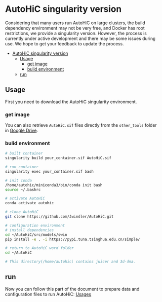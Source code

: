 # AutoHiC singularity version

Considering that many users run AutoHiC on large clusters, the build dependency environment may not be very free, and Docker has root restrictions, we provide a singularity version. However, the process is currently under active development and there may be some issues during use. We hope to get your feedback to update the process.



- [AutoHiC singularity version](#autohic-singularity-version)
  - [Usage](#usage)
    - [get image](#get-image)
    - [bulid environment](#bulid-environment)
  - [run](#run)




## Usage

First you need to download the AutoHiC singularity environment.



### get image

You can also retrieve `AutoHiC.sif` files directly from the `other_tools` folder in [Google Drive](https://drive.google.com/drive/folders/1T9twnImt1CK_NrB9SBb-dg4dBENyhPTN).



### bulid environment

```sh
# built container
singularity build your_container.sif AutoHiC.sif

# run container
singularity exec your_container.sif bash

# init conda 
/home/autohic/miniconda3/bin/conda init bash
source ~/.bashrc

# activate AutoHiC
conda activate autohic

# clone AutoHiC
git clone https://github.com/Jwindler/AutoHiC.git

# configuration environment
# install dependencies
cd ~/AutoHiC/src/models/swin
pip install -e . -i https://pypi.tuna.tsinghua.edu.cn/simple/

# return to AutoHiC word folder
cd ~/AutoHiC

# This directory(/home/autohic) contains juicer and 3d-dna.
```



## run

Now you can follow this part of the document to prepare data and configuration files to run AutoHiC: [Usages](https://github.com/Jwindler/AutoHiC#usages)


